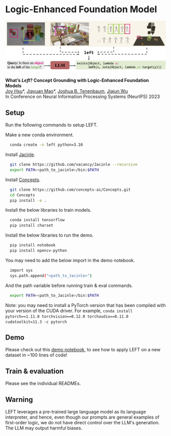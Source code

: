 # Logic-Enhanced Foundation Model


![figure](figure.png)
<br />
<br />
**What’s *Left*? Concept Grounding with Logic-Enhanced Foundation Models**
<br />
[Joy Hsu](http://web.stanford.edu/~joycj/)\*,
[Jiayuan Mao](http://jiayuanm.com/)\*,
[Joshua B. Tenenbaum](http://web.mit.edu/cocosci/josh.html),
[Jiajun Wu](https://jiajunwu.com/)
<br />
In Conference on Neural Information Processing Systems (NeurIPS) 2023
<br />

## Setup
Run the following commands to setup LEFT.

Make a new conda environment.
```bash
  conda create -n left python=3.10
```

Install [Jacinle](https://github.com/vacancy/Jacinle).
```bash
  git clone https://github.com/vacancy/Jacinle --recursive
  export PATH=<path_to_jacinle>/bin:$PATH
```

Install [Concepts](https://github.com/concepts-ai/concepts).
```bash
  git clone https://github.com/concepts-ai/Concepts.git
  cd Concepts
  pip install -e .
```

Install the below libraries to train models.
```bash
  conda install tensorflow
  pip install charset
```

Install the below libraries to run the demo.
```bash
  pip install notebook
  pip install opencv-python
```

You may need to add the below import in the demo notebook.
```bash
  import sys
  sys.path.append("<path_to_Jacinle>")
```

And the path variable before running train & eval commands.
```bash
  export PATH=<path_to_Jacinle>/bin:$PATH
```

Note: you may need to install a PyTorch version that has been compiled with your version of the CUDA driver. For example, `conda install pytorch==1.11.0 torchvision==0.12.0 torchaudio==0.11.0 cudatoolkit=11.3 -c pytorch`

## Demo
Please check out this [demo notebook](starter-simple-shapes.ipynb), to see how to apply LEFT on a new dataset in ~100 lines of code! 

## Train & evaluation
Please see the individual READMEs. 

## Warning
LEFT leverages a pre-trained large language model as its language interpreter, and hence, even though our prompts are general examples of first-order logic, we do not have direct control over the LLM's generation. The LLM may output harmful biases.

